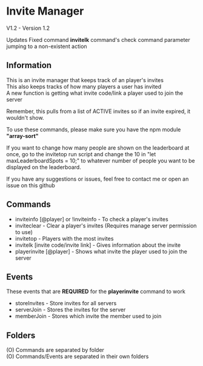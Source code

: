 # Invite Manager 
V1.2 - Version 1.2

Updates
Fixed command **invitelk** command's check command parameter jumping to a non-existent action

## Information
This is an invite manager that keeps track of an player's invites  
This also keeps tracks of how many players a user has invited  
A new function is getting what invite code/link a player used to join the server  

Remember, this pulls from a list of ACTIVE invites so if an invite expired, it wouldn't show.  

To use these commands, please make sure you have the npm module **"array-sort"**  

If you want to change how many people are shown on the leaderboard at once, go to the invitetop run script and change the 10 in "let maxLeaderboardSpots = 10;" to whatever number of people you want to be displayed on the leaderboard.  

If you have any suggestions or issues, feel free to contact me or open an issue on this github  


## Commands
- inviteinfo [@player] or !inviteinfo - To check a player's invites 
- inviteclear - Clear a player's invites (Requires manage server permission to use)
- invitetop - Players with the most invites
- invitelk [invite code/invite link] - Gives information about the invite
- playerinvite [@player] - Shows what invite the player used to join the server

## Events
These events that are **REQUIRED** for the **playerinvite** command to work

- storeInvites - Store invites for all servers  
- serverJoin - Stores the invites for the server  
- memberJoin - Stores which invite the member used to join  

## Folders
(O) Commands are separated by folder  
(O) Commands/Events are separated in their own folders


